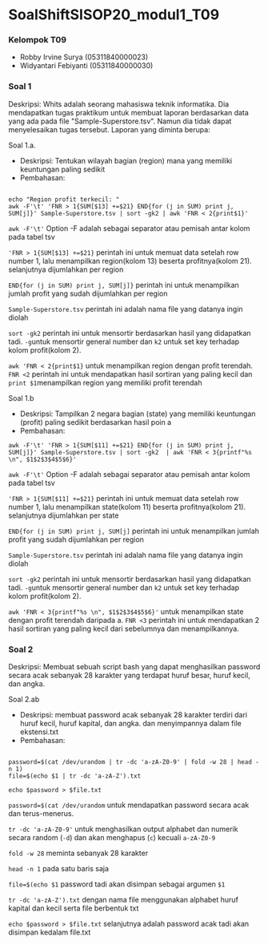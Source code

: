 # SoalShiftSISOP20_modul1_T09

### Kelompok T09
- Robby Irvine Surya (05311840000023)
- Widyantari Febiyanti (05311840000030)

### Soal 1
Deskripsi:
Whits adalah seorang mahasiswa teknik informatika. Dia mendapatkan tugas praktikum untuk membuat laporan berdasarkan data yang ada pada file "Sample-Superstore.tsv". Namun dia tidak dapat menyelesaikan tugas tersebut. Laporan yang diminta berupa:

Soal 1.a.
- Deskripsi:
Tentukan wilayah bagian (region) mana yang memiliki keuntungan paling sedikit
- Pembahasan: 
```#!/bin/bash

echo "Region profit terkecil: "
awk -F'\t' 'FNR > 1{SUM[$13] +=$21} END{for (j in SUM) print j, SUM[j]}' Sample-Superstore.tsv | sort -gk2 | awk 'FNR < 2{print$1}'
```
```awk -F'\t'``` 
Option -F adalah sebagai separator atau pemisah antar kolom pada tabel tsv

```'FNR > 1{SUM[$13] +=$21}```
perintah ini untuk memuat data setelah row number 1, lalu menampilkan region(kolom 13) beserta profitnya(kolom 21). selanjutnya dijumlahkan per region

```END{for (j in SUM) print j, SUM[j]}```
perintah ini untuk menampilkan jumlah profit yang sudah dijumlahkan per region

```Sample-Superstore.tsv```
perintah ini adalah nama file yang datanya ingin diolah

```sort -gk2```
perintah ini untuk mensortir berdasarkan hasil yang didapatkan tadi. ```-g```untuk mensortir general number dan ```k2``` untuk set key terhadap kolom profit(kolom 2).

```awk 'FNR < 2{print$1}```
untuk menampilkan region dengan profit terendah. ```FNR <2``` perintah ini untuk mendapatkan hasil sortiran yang paling kecil dan ```print $1```menampilkan region yang memiliki profit terendah


Soal 1.b
- Deskripsi:
Tampilkan 2 negara bagian (state) yang memiliki keuntungan (profit) paling sedikit berdasarkan hasil poin a
- Pembahasan: 
```echo "2 State profit terkecil: "
awk -F'\t' 'FNR > 1{SUM[$11] +=$21} END{for (j in SUM) print j, SUM[j]}' Sample-Superstore.tsv | sort -gk2  | awk 'FNR < 3{printf"%s \n", $1$2$3$4$5$6}'
```
```awk -F'\t'``` 
Option -F adalah sebagai separator atau pemisah antar kolom pada tabel tsv

```'FNR > 1{SUM[$11] +=$21}```
perintah ini untuk memuat data setelah row number 1, lalu menampilkan state(kolom 11) beserta profitnya(kolom 21). selanjutnya dijumlahkan per state

```END{for (j in SUM) print j, SUM[j]```
perintah ini untuk menampilkan jumlah profit yang sudah dijumlahkan per region

```Sample-Superstore.tsv```
perintah ini adalah nama file yang datanya ingin diolah

```sort -gk2```
perintah ini untuk mensortir berdasarkan hasil yang didapatkan tadi. ```-g```untuk mensortir general number dan ```k2``` untuk set key terhadap kolom profit(kolom 2).

```awk 'FNR < 3{printf"%s \n", $1$2$3$4$5$6}'```
untuk menampilkan state dengan profit terendah daripada a. ```FNR <3``` perintah ini untuk mendapatkan 2 hasil sortiran yang paling kecil dari sebelumnya dan menampilkannya. 


### Soal 2
Deskripsi:
Membuat sebuah script bash yang dapat menghasilkan password secara acak sebanyak 28 karakter yang terdapat huruf besar, huruf kecil, dan angka.

Soal 2.ab
- Deskripsi: membuat password acak sebanyak 28 karakter terdiri dari huruf kecil, huruf kapital, dan angka. dan menyimpannya dalam file ekstensi.txt
- Pembahasan: 
```#!/bin/bash

password=$(cat /dev/urandom | tr -dc 'a-zA-Z0-9' | fold -w 28 | head -n 1)
file=$(echo $1 | tr -dc 'a-zA-Z').txt

echo $password > $file.txt
```
```password=$(cat /dev/urandom``` untuk mendapatkan password secara acak dan terus-menerus. 

```tr -dc 'a-zA-Z0-9'``` untuk menghasilkan output alphabet dan numerik secara random (```-d```) dan akan menghapus (```c```) kecuali ```a-zA-Z0-9```

```fold -w 28``` meminta sebanyak 28 karakter

```head -n 1``` pada satu baris saja

```file=$(echo $1``` password tadi akan disimpan sebagai argumen ```$1```

```tr -dc 'a-zA-Z').txt``` dengan nama file menggunakan alphabet huruf kapital dan kecil serta file berbentuk txt

```echo $password > $file.txt``` selanjutnya adalah password acak tadi akan disimpan kedalam file.txt 
